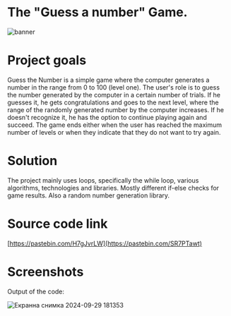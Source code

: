 # The "Guess a number" Game.

![banner](https://github.com/user-attachments/assets/58490d6f-64b7-4e7e-82c7-338a2cda52e5)


# Project goals 
Guess the Number is a simple game where the computer generates a number in the range from 0 to 100 (level one). The user's role is to guess the number generated by the computer in a certain number of trials. If he guesses it, he gets congratulations and goes to the next level, where the range of the randomly generated number by the computer increases. If he doesn't recognize it, he has the option to continue playing again and succeed.
The game ends either when the user has reached the maximum number of levels or when they indicate that they do not want to try again. 

# Solution
The project mainly uses loops, specifically the while loop, various algorithms, technologies and libraries. Mostly different if-else checks for game results. Also a random number generation library.

# Source code link
[https://pastebin.com/H7gJvrLW](https://pastebin.com/SR7PTawt)

# Screenshots
Output of the code:

![Екранна снимка 2024-09-29 181353](https://github.com/user-attachments/assets/48206a92-434d-4ced-aab0-2f6feb86c83e)


